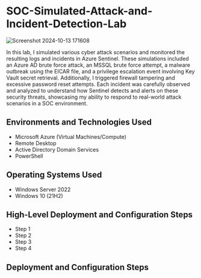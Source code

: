 # SOC-Simulated-Attack-and-Incident-Detection-Lab
<p align="center">

![Screenshot 2024-10-13 171608](https://github.com/user-attachments/assets/9ddf83c0-9adc-4b7b-83c8-b76e9e3d0a4a)

</p>

In this lab, I simulated various cyber attack scenarios and monitored the resulting logs and incidents in Azure Sentinel. These simulations included an Azure AD brute force attack, an MSSQL brute force attempt, a malware outbreak using the EICAR file, and a privilege escalation event involving Key Vault secret retrieval. Additionally, I triggered firewall tampering and excessive password reset attempts. Each incident was carefully observed and analyzed to understand how Sentinel detects and alerts on these security threats, showcasing my ability to respond to real-world attack scenarios in a SOC environment.




<h2>Environments and Technologies Used</h2>

- Microsoft Azure (Virtual Machines/Compute)
- Remote Desktop
- Active Directory Domain Services
- PowerShell

<h2>Operating Systems Used </h2>

- Windows Server 2022
- Windows 10 (21H2)

<h2>High-Level Deployment and Configuration Steps</h2>

- Step 1
- Step 2
- Step 3
- Step 4

<h2>Deployment and Configuration Steps</h2>

